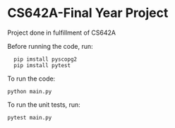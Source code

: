 # CS642A-Final Year Project
Project done in fulfillment of CS642A

Before running the code, run:
````
  pip imstall pyscopg2
  pip imstall pytest

````
 
To run the code:
````
python main.py

````

To run the unit tests, run:
````
pytest main.py

````
